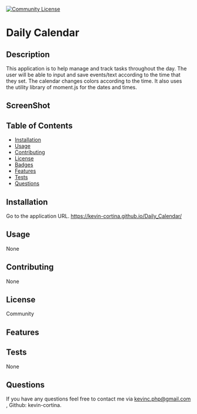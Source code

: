 
 
  [![Community License](https://img.shields.io/badge/license-Community-blue.svg)](http://www.gnu.org/licenses/Community-3.0)

  # Daily Calendar
  
  ## Description
  This application is to help manage and track tasks throughout the day. The user will be able to input and save events/text according to the time that they set.     The calendar changes colors according to the time. It also uses the utility library of moment.js for the dates and times. 
  
  ## ScreenShot
  
  ## Table of Contents
  - [Installation](#installation)
  - [Usage](#usage)
  - [Contributing](#contributing)
  - [License](#license)
  - [Badges](#badges)
  - [Features](#features)
  - [Tests](#test)
  - [Questions](#questions)
 
  ## Installation
  Go to the application URL. https://kevin-cortina.github.io/Daily_Calendar/
 
  
  ## Usage
  None

  
  ## Contributing
  None

  
  ## License
  Community
  

  ## Features
  
  
  ## Tests
  None
 
  
  ## Questions
  If you have any questions feel free to contact me via kevinc.php@gmail.com , Github: kevin-cortina.
  
